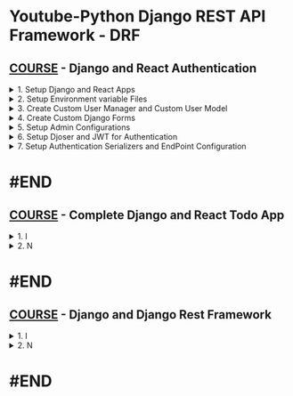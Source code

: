 # Youtube-Python Django REST API Framework - DRF

## [COURSE](https://www.youtube.com/watch?v=-LVXBuYzi00) - Django and React Authentication

<details>
  <summary>1. Setup Django and React Apps </summary>

# Setup Django and React Apps  

## Create Folder Backend

```x
mkdir backend
cd backend
```

## Setup Django Environment
```x
pip install virtualenv
virtualenv env
source env/bin/activate

python -m venv env
source env/bin/activate
```

## Install Dependencies - Django, DjangoRestFramework, DjangoCorsHeaders

```x
pip install django djangorestframework django-cors-headers
```

## Create requirements.txt File

```x
pip freeze > requirements.txt
```

```txt
asgiref==3.8.1
Django==5.0.6
django-cors-headers==4.4.0
django-filter==24.2
django-mysql==4.14.0
djangorestframework==3.15.2
Markdown==3.6
mock==5.1.0
mysqlclient==2.2.4
numpy==2.0.0
pandas==2.2.2
pillow==10.4.0
PyJWT==2.8.0
python-dateutil==2.9.0.post0
python-decouple==3.8
pytz==2024.1
six==1.16.0
sqlparse==0.5.0
tzdata==2024.1
```

## Create Django Project - journal_project

```x
django-admin startproject journal_project .
```

## Create Django App - users

```x
django-admin startapp users
python manage.py startapp users
```

## Create React Frontend with Vite

```x
npm create vite@latest frontend -- --template react
cd frontend
npm install
```

## Run Frontenv Server

```x
npm run dev
```

## Run Backend Server

```x
python manage.py runserver
```

## Setup CORS

### dev_projects/03_drf_auth_project/backend/journal_project/settings.py:

```py

# SECURITY WARNING: don't run with debug turned on in production!
DEBUG = True

ALLOWED_HOSTS = []

CORS_ALLOW_ORIGINS = [
    'http://localhost:5173',
    'http://127.0.0.1:5173',
    'http://127.0.0.1:8000',
    'http://localhost:8000',
]

# Application definition

INSTALLED_APPS = [
    'django.contrib.admin',
    'django.contrib.auth',
    'django.contrib.contenttypes',
    'django.contrib.sessions',
    'django.contrib.messages',
    'django.contrib.staticfiles',
    # External Apps
    'rest_framework',
    'corsheaders',
    # Local Apps
    'users',
]

MIDDLEWARE = [
    'django.middleware.security.SecurityMiddleware',
    'django.contrib.sessions.middleware.SessionMiddleware',
    'corsheaders.middleware.CorsMiddleware',  # CORS Middleware added
    'django.middleware.common.CommonMiddleware',
    'django.middleware.csrf.CsrfViewMiddleware',
    'django.contrib.auth.middleware.AuthenticationMiddleware',
    'django.contrib.messages.middleware.MessageMiddleware',
    'django.middleware.clickjacking.XFrameOptionsMiddleware',
]

```

## Initialize git in Parent Directory

```x
cd ..
git init
touch .gitignore
```

## Copy .gitignore file for Django and React

```x
https://www.toptal.com/developers/gitignore/
```

![image](https://github.com/user-attachments/assets/bdf22290-9697-44c2-b5b2-2c43681717c8)
![image](https://github.com/user-attachments/assets/7ffe56b3-4dd0-4513-8c71-91f195c26d24)
![image](https://github.com/user-attachments/assets/c40e9834-fbaf-4cd5-94ba-650479263207)

<img width="1385" alt="image" src="https://github.com/user-attachments/assets/e63a2fd1-bc28-402d-af42-2746e5b0148f">
<img width="1385" alt="image" src="https://github.com/user-attachments/assets/aa712b5b-2a51-451b-8512-448ecb7df0e8">
<img width="1385" alt="image" src="https://github.com/user-attachments/assets/c0d1b40d-4c8d-492a-aafa-57c39af90159">
<img width="1385" alt="image" src="https://github.com/user-attachments/assets/69a68f89-51da-43e6-a221-d1ab59a93f29">

# #END </details>

<details>
  <summary>2. Setup Environment variable Files </summary>

# Setup Environment variable Files

## Install django-environ

```x
cd backend
pip install django-environ
```

## Create .env file

```x
touch .env
touch .env-example
```

### dev_projects/03_drf_auth_project/backend/journal_project/settings.py:

```py

from pathlib import Path

# added for environment variables
import environ
import os
env = environ.Env(DEBUG=(bool, False))

# Build paths inside the project like this: BASE_DIR / 'subdir'.
BASE_DIR = Path(__file__).resolve().parent.parent

environ.Env.read_env(os.path.join(BASE_DIR, '.env')) #added

# Quick-start development settings - unsuitable for production
# See https://docs.djangoproject.com/en/5.0/howto/deployment/checklist/

# SECURITY WARNING: keep the secret key used in production secret!
SECRET_KEY = env('SECRET_KEY') #added

# SECURITY WARNING: don't run with debug turned on in production!
DEBUG = env('DEBUG') #added

ALLOWED_HOSTS = []

CORS_ALLOW_ORIGINS = [
    'http://localhost:5173',
    'http://127.0.0.1:5173',
    'http://127.0.0.1:8000',
    'http://localhost:8000',
]

```

### dev_projects/03_drf_auth_project/backend/.env:

```x
SECRET_KEY=django-insecure-eq6-nya3g3)eci^)ugik2%3ili=)o2ly^r!_wqq
DEBUG=True
```

### dev_projects/03_drf_auth_project/backend/.env-example:

```x
SECRET_KEY=
DEBUG=
```

<img width="1385" alt="image" src="https://github.com/user-attachments/assets/8a7de207-bba8-4e2c-8b81-be55a74ef504">

# #END </details>

<details>
  <summary>3. Create Custom User Manager and Custom User Model </summary>

# Create Custom User Manager and Custom User Model

### dev_projects/03_drf_auth_project/backend/users/managers.py:

```py
from django.contrib.auth.base_user import BaseUserManager
from django.core.exceptions import ValidationError
from django.core.validators import validate_email
from django.utils.translation import gettext_lazy as _


class CustomUserManager(BaseUserManager):
    """
    Custom user model manager where email is the unique identifiers
    for authentication instead of usernames.
    """

    def email_validator(self, email):
        """
        Validate email
        """
        try:
            validate_email(email)
        except ValidationError:
            raise ValueError(
                _('%(email)s is not a valid email address'),
                params={'email': email},
            )

    def create_user(self, first_name, last_name, email, password, **extra_fields):
        """
        Create and save a User with the given first_name, last_name, email and password.
        """
        if not first_name:
            raise ValueError(_("Users must submit a first name"))
        if not last_name:
            raise ValueError(_("Users must submit a last name"))

        if not email:
            raise ValueError(_('The Email must be set'))
        email = self.normalize_email(email)
        self.email_validator(email)

        user = self.model(
            email=email,
            first_name=first_name,
            last_name=last_name,
            **extra_fields
        )

        user.set_password(password)
        extra_fields.setdefault('is_staff', False)
        extra_fields.setdefault('is_superuser', False)
        user.save()
        return user

    def create_superuser(self, first_name, last_name, email, password, **extra_fields):
        """
        Create and save a User with the given first_name, last_name, email and password.
        """
        extra_fields.setdefault('is_staff', True)
        extra_fields.setdefault('is_superuser', True)
        extra_fields.setdefault('is_active', True)

        if extra_fields.get("is_superuser") is not True:
            raise ValueError(_("Superusers must have is_superuser=True"))

        if extra_fields.get("is_staff") is not True:
            raise ValueError(_("Superusers must have is_staff=True"))

        if not password:
            raise ValueError(_("Superusers must have a password"))

        if not email:
            raise ValueError(_('The Admin Email must be set'))
        email = self.normalize_email(email)
        self.email_validator(email)

        user = self.model(
            email=email,
            first_name=first_name,
            last_name=last_name,
            **extra_fields
        )

        user.set_password(password)
        user.save()
        return user

```

### dev_projects/03_drf_auth_project/backend/users/models.py:

```py
from django.db import models
from django.contrib.auth.models import AbstractBaseUser, PermissionsMixin
from django.utils.translation import gettext_lazy as _
from .managers import CustomUserManager


class User(AbstractBaseUser, PermissionsMixin):
    first_name = models.CharField(_("First Name"), max_length=100)
    last_name = models.CharField(_("Last Name"), max_length=100)
    email = models.EmailField(_('Email Address'), max_length=254, unique=True)
    is_staff = models.BooleanField(default=False)
    is_active = models.BooleanField(default=False)
    # is_superuser = models.BooleanField(default=False)
    date_joined = models.DateTimeField(auto_now_add=True)

    USERNAME_FIELD = 'email'
    REQUIRED_FIELDS = ['first_name', 'last_name']

    objects = CustomUserManager()

    class Meta:
        verbose_name = _('User')
        verbose_name_plural = _('Users')

    def __str__(self):
        return self.email

    @property
    def full_name(self):
        return f'{self.first_name} {self.last_name}'

```

<img width="1385" alt="image" src="https://github.com/user-attachments/assets/313a01f1-452a-4988-818b-8e8f6505acde">
<img width="1385" alt="image" src="https://github.com/user-attachments/assets/283a01d1-347c-4654-80bb-ae89f271fb00">

# #END </details>

<details>
  <summary>4. Create Custom Django Forms </summary>

# Create Custom Django Forms

### dev_projects/03_drf_auth_project/backend/users/forms.py:

```py
from django.contrib.auth.forms import UserCreationForm, UserChangeForm
from .models import User


class CustomUserCreationForm(UserCreationForm):
    class Meta(UserCreationForm):
        model = User
        fields = ['email', 'first_name', 'last_name']
        error_class = "error"


class CustomUserChangeForm(UserChangeForm):
    class Meta(UserChangeForm):
        model = User
        fields = ['email', 'first_name', 'last_name']
        error_class = "error"

```

<img width="1385" alt="image" src="https://github.com/user-attachments/assets/3e9468ea-8183-4907-a9f7-75ad7e7e6438">

# #END </details>

<details>
  <summary>5. Setup Admin Configurations </summary>

# Setup Admin Configurations

### dev_projects/03_drf_auth_project/backend/users/admin.py:

```py
from django.contrib import admin
from django.contrib.auth.admin import UserAdmin as BaseUserAdmin
from django.utils.translation import gettext as _
from .forms import CustomUserChangeForm, CustomUserCreationForm
from .models import User


class UserAdmin(BaseUserAdmin):
    ordering = ['email']
    form = CustomUserChangeForm
    add_form = CustomUserCreationForm

    list_display = ('email', 'first_name', 'last_name',
                    'is_staff', 'is_active')
    list_display_links = ['email']
    list_filter = ('email', 'first_name', 'last_name',
                   'is_staff', 'is_active')
    search_fields = ('email', 'first_name', 'last_name')

    fieldsets = (
        (_('Login Credentials'), {'fields': ('email', 'password',)}),
        (_('Personal information'), {
         'fields': ('first_name', 'last_name',)}),
        (_('Permissions and Groups'), {'fields': (
            'is_active', 'is_staff', 'is_superuser', 'groups', 'user_permissions',)}),
        (_('Important dates'), {'fields': ('last_login',)}),
    )
    add_fieldsets = (
        (None, {
            'classes': ('wide',),
            'fields': ('email', 'first_name', 'last_name', 'password1', 'password2',
                       'is_staff', 'is_active'),
        }),
    )


admin.site.register(User, UserAdmin)


```

### dev_projects/03_drf_auth_project/backend/journal_project/settings.py:

```py
# Static files (CSS, JavaScript, Images)
# https://docs.djangoproject.com/en/5.0/howto/static-files/

STATIC_URL = 'static/'

# Default primary key field type
# https://docs.djangoproject.com/en/5.0/ref/settings/#default-auto-field

DEFAULT_AUTO_FIELD = 'django.db.models.BigAutoField'

AUTH_USER_MODEL = 'users.User'  # added

```

## Run Migrations

```x
python manage.py makemigrations
python manage.py migrate
```
## Create Super User

```x
python manage.py createsuperuser
```

```x
(env) ➜  backend git:(master) ✗ python manage.py createsuperuser
Email Address: admin@gmail.com
First Name: Ifeanyi
Last Name: Omeata
Password: 
Password (again): 
The password is too similar to the Email Address.
Bypass password validation and create user anyway? [y/N]: y
Superuser created successfully.

(env) ➜  backend git:(master) ✗ 
```

### Run Backend Server

```x
python manage.py runserver
```

```x
http://127.0.0.1:8000/admin/
```

![image](https://github.com/user-attachments/assets/278526c7-340c-4c85-8260-c68f0647b6ac)
![image](https://github.com/user-attachments/assets/e3507c85-1672-4c81-8b7a-7941c90b0533)
![image](https://github.com/user-attachments/assets/3b4ec247-33c5-4440-a70e-01f4d58697d4)
![image](https://github.com/user-attachments/assets/1d6e03e1-2f2a-48f2-81e9-387cf7aac96c)
![image](https://github.com/user-attachments/assets/c0869fc0-cf13-4a9f-aa90-8c34dca6400b)
![image](https://github.com/user-attachments/assets/3f3ef430-a4ed-41d5-b73c-c65ac9d16be6)

<img width="1448" alt="image" src="https://github.com/user-attachments/assets/e7665230-8cd4-4415-bcd8-82832da36269">
<img width="1448" alt="image" src="https://github.com/user-attachments/assets/ec1afc65-5eab-406a-8a00-d73fef3c2605">

# #END </details>

<details>
  <summary> 6. Setup Djoser and JWT for Authentication </summary>

# Setup Djoser and JWT for Authentication

## Install dependencies 

```x
pip install djoser djangorestframework_simplejwt pyjwt
```

## Add dependecies to requirements.txt file

```x
pip freeze > requirements.txt
```

### dev_projects/03_drf_auth_project/backend/journal_project/settings.py:

```py
from pathlib import Path

from datetime import timedelta


# Application definition

INSTALLED_APPS = [
    'django.contrib.admin',
    'django.contrib.auth',
    'django.contrib.contenttypes',
    'django.contrib.sessions',
    'django.contrib.messages',
    'django.contrib.staticfiles',
    # External Apps
    'rest_framework',
    'corsheaders',
    'djoser',  # added
    'rest_framework_simplejwt',  # added
    # Local Apps
    'users',
]

MIDDLEWARE = [
    'django.middleware.security.SecurityMiddleware',
    'django.contrib.sessions.middleware.SessionMiddleware',
    'corsheaders.middleware.CorsMiddleware',  # CORS Middleware added
    'django.middleware.common.CommonMiddleware',
    'django.middleware.csrf.CsrfViewMiddleware',
    'django.contrib.auth.middleware.AuthenticationMiddleware',
    'django.contrib.messages.middleware.MessageMiddleware',
    'django.middleware.clickjacking.XFrameOptionsMiddleware',
]


AUTH_USER_MODEL = 'users.User'  # added

REST_FRAMEWORK = {
    'DEFAULT_AUTHENTICATION_CLASSES': (
        'rest_framework_simplejwt.authentication.JWTAuthentication',
    ),
}

SIMPLE_JWT = {
    "AUTH_HEADER_TYPES": (
        "Bearer",
        "JWT"),
    "ACCESS_TOKEN_LIFETIME": timedelta(minutes=120),
    "REFRESH_TOKEN_LIFETIME": timedelta(days=60),
    "SIGNING_KEY": env("SIGNING_KEY"),
    "AUTH_HEADER_NAME": "HTTP_AUTHORIZATION",
    "AUTH_TOKEN_CLASSES": ("rest_framework_simplejwt.tokens.AccessToken",),
}

DJOSER = {
    'LOGIN_FIELD': 'email',
    'USER_CREATE_PASSWORD_RETYPE': True,
    'USERNAME_CHANGED_EMAIL_CONFIRMATION': True,
    'PASSWORD_CHANGED_EMAIL_CONFIRMATION': True,
    'SEND_CONFIRMATION_EMAIL': True,
    'PASSWORD_RESET_CONFIRM_URL': 'password/reset/confirm/{uid}/{token}',
    'SET_PASSWORD_RETYPE': True,
    'PASSWORD_RESET_CONFIRM_RETYPE': True,
    'USERNAME_RESET_CONFIRM_URL': 'username/reset/confirm/{uid}/{token}',
    'ACTIVATION_URL': 'activate/{uid}/{token}',
    'SEND_ACTIVATION_EMAIL': True,
    'SERIALIZERS': {
        'user_create': 'users.serializers.CreateUserSerializer',
        'user': 'users.serializers.CreateUserSerializer',
        'user_delete': 'djoser.serializers.UserDeleteSerializer',
    },
}

```

```x
https://djoser.readthedocs.io/en/latest/getting_started.html
```

![image](https://github.com/user-attachments/assets/0247cd8c-6327-4b6a-a872-5d7d55e25281)
![image](https://github.com/user-attachments/assets/4d140e9a-8454-4d5b-819d-57535399a638)
![image](https://github.com/user-attachments/assets/ab8ce11b-aac2-4f80-9edc-d2b734cf1181)
![image](https://github.com/user-attachments/assets/28ea4860-d2a0-45a4-9043-6015ed714f84)
![image](https://github.com/user-attachments/assets/208bcaed-1620-4eba-9cf0-2682ee80cc14)
![image](https://github.com/user-attachments/assets/9c2e418d-645d-4bc1-9823-3c9f1bc7e6c0)

<img width="1404" alt="image" src="https://github.com/user-attachments/assets/f03259ad-370c-4018-aaf2-9d7ef917427c">

# #END </details>

<details>
  <summary> 7. Setup Authentication Serializers and EndPoint Configuration </summary>

# Setup Authentication Serializers and EndPoint Configuration

```py

```

```py

```

```py

```

```py

```

```py

```

```py

```

```py

```

```py

```

```py

```

```py

```

```py

```

```py

```

```py

```

```py

```

# #END </details>

# #END 

## [COURSE](https://www.youtube.com/watch?v=FdMf_3SurOA) - Complete Django and React Todo App

<details>
  <summary>1. I </summary>

```x
pip install virtualenv
virtualenv env

python -m venv env
```

```py

```

```py

```

```py

```

```py

```

```py

```

# #END </details>

<details>
  <summary>2. N </summary>

```py

```

```py

```

```py

```  

```py

```

```py

```

# #END </details>

# #END

## [COURSE](https://www.youtube.com/watch?v=-LVXBuYzi00) - Django and Django Rest Framework

<details>
  <summary>1. I </summary>

```x
pip install virtualenv
virtualenv env

python -m venv env
```

```py

```

```py

```

```py

```

```py

```

```py

```

# #END </details>

<details>
  <summary>2. N </summary>

```py

```

```py

```

```py

```  

```py

```

```py

```

# #END </details>

# #END 







